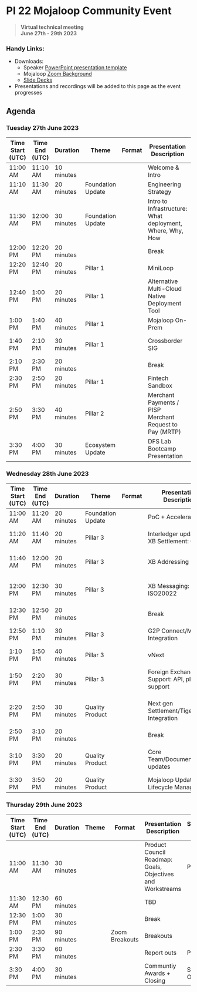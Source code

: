 # PI 22 Mojaloop Community Event 

> **Virtual technical meeting**  
> __June 27th - 29th 2023__


### Handy Links:
* Downloads:
  - Speaker [PowerPoint presentation template](https://github.com/mojaloop/documentation-artifacts/tree/master/presentations/pi_21_march_2023/presentations/presentation_template.pptx)
  - Mojaloop [Zoom Background](https://github.com/mojaloop/documentation-artifacts/tree/master/presentations/pi_21_march_2023/presentations/zoom_bg.png)  
  - [Slide Decks](https://github.com/mojaloop/documentation-artifacts/tree/master/presentations/pi_21_march_2023/presentations)
* Presentations and recordings will be added to this page as the event progresses

## Agenda

### Tuesday 27th June 2023

| Time Start (UTC) | Time End (UTC) | Duration   | Theme             | Format | Presentation Description                                  | Speaker(s) Name                              |
|------------------|----------------|------------|-------------------|--------|-----------------------------------------------------------|----------------------------------------------|
| 11:00 AM         | 11:10 AM       | 10 minutes |                   |        | Welcome & Intro                                           | Paula Hunter                                 |
| 11:10 AM         | 11:30 AM       | 20 minutes | Foundation Update |        | Engineering Strategy                                      | James Bush                                   |
| 11:30 AM         | 12:00 PM       | 30 minutes | Foundation Update |        | Intro to Infrastructure: What deployment, Where, Why, How | James Bush                                   |
| 12:00 PM         | 12:20 PM       | 20 minutes |                   |        | Break                                                     |                                              |
| 12:20 PM         | 12:40 PM       | 20 minutes | Pillar 1          |        | MiniLoop                                                  | Tom Daly                                     |
| 12:40 PM         | 1:00 PM        | 20 minutes | Pillar 1          |        | Alternative Multi-Cloud Native Deployment Tool            | Tom Daly                                     |
| 1:00 PM          | 1:40 PM        | 40 minutes | Pillar 1          |        | Mojaloop On-Prem                                          | David Fry                                    |
| 1:40 PM          | 2:10 PM        | 30 minutes | Pillar 1          |        | Crossborder SIG                                           | Michael Richards / Paul Makin                |
| 2:10 PM          | 2:30 PM        | 20 minutes |                   |        | Break                                                     |                                              |
| 2:30 PM          | 2:50 PM        | 20 minutes | Pillar 1          |        | Fintech Sandbox                                           | Sam Kummary                                  |
| 2:50 PM          | 3:30 PM        | 40 minutes | Pillar 2          |        | Merchant Payments / PISP Merchant Request to Pay (MRTP)   | Karim Jindani / Alain Kajangwe / Sam Kummary |
| 3:30 PM          | 4:00 PM        | 30 minutes | Ecosystem Update  |        | DFS Lab Bootcamp Presentation                             | TBD                                          |

### Wednesday 28th June 2023

| Time Start (UTC) | Time End (UTC) | Duration   | Theme             | Format | Presentation Description                                  | Speaker(s) Name                              |
|------------------|----------------|------------|-------------------|--------|-----------------------------------------------------------|----------------------------------------------|
| 11:00 AM | 11:20 AM | 20 minutes | Foundation Update |  | PoC + Accelerator                               | Steve Haley                       |
| 11:20 AM | 11:40 AM | 20 minutes | Pillar 3          |  | Interledger updates / XB Settlement: CNP        | Michael Richards / Nyi Aye        |
| 11:40 AM | 12:00 PM | 20 minutes | Pillar 3          |  | XB Addressing                                   | Paul Makin / Sam Kummary          |
| 12:00 PM | 12:30 PM | 30 minutes | Pillar 3          |  | XB Messaging: ISO20022                          | Michael Richards / Justus Ortlepp |
| 12:30 PM | 12:50 PM | 20 minutes |                   |  | Break                                           |                                   |
| 12:50 PM | 1:10 PM  | 30 minutes | Pillar 3          |  | G2P Connect/MOSIP Integration                   | Paul Baker / Sam Kummary          |
| 1:10 PM  | 1:50 PM  | 40 minutes | Pillar 3          |  | vNext                                           | Pedro Barreto                     |
| 1:50 PM  | 2:20 PM  | 30 minutes | Pillar 3          |  | Foreign Exchange Support: API, plus TTK support | Michael Richards / Vijay Kumar    |
| 2:20 PM  | 2:50 PM  | 30 minutes | Quality Product   |  | Next gen Settlement/TigerBeetle Integration     | Jason Bruwer / Michael Richards   |
| 2:50 PM  | 3:10 PM  | 20 minutes |                   |  | Break                                           |                                   |
| 3:10 PM  | 3:30 PM  | 20 minutes | Quality Product   |  | Core Team/Documentation updates                 | Sam Kummary / Miguel de Barros    |
| 3:30 PM  | 3:50 PM  | 20 minutes | Quality Product   |  | Mojaloop Update and Lifecycle Management        | Tom Daly                          |

### Thursday 29th June 2023

| Time Start (UTC) | Time End (UTC) | Duration   | Theme             | Format | Presentation Description                                  | Speaker(s) Name                              |
|------------------|----------------|------------|-------------------|--------|-----------------------------------------------------------|----------------------------------------------|
| 11:00 AM | 11:30 AM | 30 minutes |  |                | Product Council Roadmap: Goals, Objectives and Workstreams | Paul Makin   |
| 11:30 AM | 12:30 PM | 60 minutes |  |                | TBD                                                        |              |
| 12:30 PM | 1:00 PM  | 30 minutes |  |                | Break                                                      |              |
| 1:00 PM  | 2:30 PM  | 90 minutes |  | Zoom Breakouts | Breakouts                                                  |              |
| 2:30 PM  | 3:30 PM  | 60 minutes |  |                | Report outs                                                | Paul Makin   |
| 3:30 PM  | 4:00 PM  | 30 minutes |  |                | Communtiy Awards + Closing                                 | Simeon Oriko |
